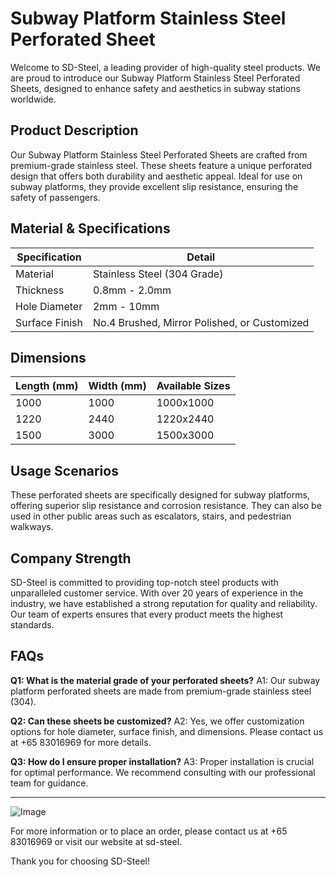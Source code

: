 # Subway Platform Stainless Steel Perforated Sheet

Welcome to SD-Steel, a leading provider of high-quality steel products. We are proud to introduce our Subway Platform Stainless Steel Perforated Sheets, designed to enhance safety and aesthetics in subway stations worldwide.

## Product Description

Our Subway Platform Stainless Steel Perforated Sheets are crafted from premium-grade stainless steel. These sheets feature a unique perforated design that offers both durability and aesthetic appeal. Ideal for use on subway platforms, they provide excellent slip resistance, ensuring the safety of passengers.

## Material & Specifications

| Specification | Detail |
|---------------|--------|
| Material      | Stainless Steel (304 Grade) |
| Thickness     | 0.8mm - 2.0mm |
| Hole Diameter | 2mm - 10mm |
| Surface Finish | No.4 Brushed, Mirror Polished, or Customized |

## Dimensions

| Length (mm) | Width (mm) | Available Sizes |
|-------------|------------|-----------------|
| 1000        | 1000       | 1000x1000       |
| 1220        | 2440       | 1220x2440       |
| 1500        | 3000       | 1500x3000       |

## Usage Scenarios

These perforated sheets are specifically designed for subway platforms, offering superior slip resistance and corrosion resistance. They can also be used in other public areas such as escalators, stairs, and pedestrian walkways.

## Company Strength

SD-Steel is committed to providing top-notch steel products with unparalleled customer service. With over 20 years of experience in the industry, we have established a strong reputation for quality and reliability. Our team of experts ensures that every product meets the highest standards.

## FAQs

**Q1: What is the material grade of your perforated sheets?**
A1: Our subway platform perforated sheets are made from premium-grade stainless steel (304).

**Q2: Can these sheets be customized?**
A2: Yes, we offer customization options for hole diameter, surface finish, and dimensions. Please contact us at +65 83016969 for more details.

**Q3: How do I ensure proper installation?**
A3: Proper installation is crucial for optimal performance. We recommend consulting with our professional team for guidance.

---

![Image](https://github.com/user-attachments/assets/2567258e-e124-4816-932d-1809bd27ef0b)

For more information or to place an order, please contact us at +65 83016969 or visit our website at  sd-steel.

Thank you for choosing SD-Steel!
